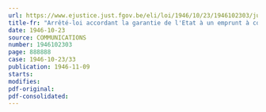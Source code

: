 ```yaml
---
url: https://www.ejustice.just.fgov.be/eli/loi/1946/10/23/1946102303/justel
title-fr: "Arrêté-loi accordant la garantie de l'Etat à un emprunt à contracter par [Belgacom] (Modifié par L 1991-03-21/30, art. 55)"
date: 1946-10-23
source: COMMUNICATIONS
number: 1946102303
page: 888888
case: 1946-10-23/33
publication: 1946-11-09
starts:
modifies:
pdf-original:
pdf-consolidated:
---
```


